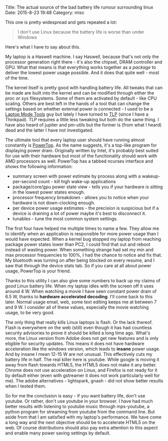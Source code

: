Title: The actual source of the bad battery life rumour surrounding linux
Date: 2015-8-23 19:48
Category: misc

This one is pretty widespread and gets repeated a lot:

> I don't use Linux because the battery life is worse than under Windows

Here's what I have to say about this.

My laptop is a Haswell machine. I say Haswell, because that's not only the
processor generation right there - it's also the chipset, DRAM controller
and GPU. What that means is that everything works together as a *package*
to deliver the lowest power usage possible. And it does that quite well -
most of the time. 

The kernel itself is pretty good with handling battery life. All tweaks
that can be made are built into the kernel and can be modified through
either the proc or sys filesystems. Some of them are activated by default -
like CPU scaling. Others are best left in the hands of a tool that can
change the settings based on whether external power is connected - I used
to be a [Laptop Mode Tools][lmt] guy but lately I have turned to [TLP][tlp]
(since I have a Thinkpad). TLP requires a little less tweaking but both do
the same thing. I have also heard of jupiter and pm-utils but the former is
(from what I heard) dead and the latter I have not investigated.

The ultimate tool that every laptop user should have running almost
constantly is [PowerTop][powertop]. As the name suggests, it's a top-like
program for displaying power drain. Originally written by Intel, it's
probably best suited for use with their hardware but most of the
functionality should work with AMD processors as well. PowerTop has a
tabbed ncurses interface and shows the following information:

* summary screen with power estimate by process along with a 
  wakeup-per-second count - kill high wake-up applications
* package/core/gpu power state view - tells you if your hardware is
  sitting in the lowest power states enough.
* processor frequency breakdown - allows you to notice when your
  hardware is not down-clocking enough.
* per device power usage estimates - the precision is suspicious but if
  a device is draining a lot of power maybe it's best to disconnect it.
* tunables - tune the most common system settings.

The first four have helped me multiple times to name a few. They allow me to
identify when an application is responsible for more power usage than I
would have expected. When a kernel bug stopped my laptop from reaching
package power states lower than PC2, I could find that out and reboot
instead of wasting power. When something strange had set my min and max
processor frequencies to 100%, I had the chance to notice and fix that.
My bluetooth was turning on after being blocked on every resume, and I saw
that through the device stats tab. So if you care at all about power usage,
PowerTop is your friend.

Thanks to this utility I can also give some numbers to back up my claims of
*good* Linux battery life. When my laptop idles with the screen off it uses
around 4 W. When watching a movie I have seen constant power drain of 6.5
W, thanks to **hardware accelerated decoding**. I'll come back to this
later. Normal usage email, web, some text editing keeps me at between 7 and 9 W.
I consider all of these values, especially the movie watching usage, to be
very good.

The only thing that really kills Linux laptops is flash. Or the lack
thereof. Flash is everywhere on the web (still) even though it has had
countless security advisories to prove it should be killed a long time ago.
What's more, the Linux version from Adobe does not get new features and is
only eligible for security updates. This means it does not have hardware
acceleration like the windows version, which leads to **insane** power
usage. And by insane I mean 12-15 W are not unusual. This effectively cuts
my battery life in half. The real killer here is youtube. While google is
moving it away from flash towards HTML5, the HTML5 does not make it any
better. Chrome does not use acceleration on Linux, and Firefox is not ready
for it by default either (even with gstreamer it does not work particularly
well for me). The adobe alternatives - lightspark, gnash - did not show
better results when I tested them.

So for me the conclusion is easy - if you want battery life, don't use
youtube. Or rather, don't use youtube in your browser. I have had much
better results with listening to youtube music through mps-youtube, a
python program for streaming from youtube from the command line. But aside 
from that I am satisfied with my laptop's performance. We have come a long
way and the next objective should be to accelerate HTML5 on the web. Of course
distributions should also pay extra attention to this aspect and enable many 
power saving settings by default.

[lmt]:		http://www.samwel.tk/laptop_mode/
[tlp]:		http://linrunner.de/en/tlp/docs/tlp-linux-advanced-power-management.html
[powertop]:	https://01.org/powertop
